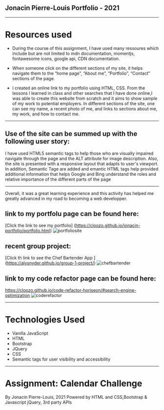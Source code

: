 
## Jonacin Pierre-Louis Portfolio - 2021
---

# Resources used

* During the course of this assignment, I have used many ressoures which include but are not limited to mdn documentation, momentjs, fontawesome icons, google api, CDN documentation.


* When someone click on the different sections of my site, it helps navigate them to the “home page”,
 “About me”, “Portfolio”,  “Contact” sections of the page.

* I created an online link to my portfolio using HTML, CSS. From the lessons I learned in class and other searches that I have done online,I was able to create this website  from scratch and it aims to show sample of my work to potential employers.
In different sections of the site, one can see my name, a recent photo of me, and links to sections about me, my work, and how to contact me.

---
## Use of the site can be summed up with the following user story:

 I have used HTML5 semantic tags to help those who are visually impaired navigate through the page and the ALT attribute for image description. Also, the site is presented with a responsive layout that adapts to user's  viewport. In addition, Semantic Tage are added and emantic HTML tags  help provided additional information that helps Google and Bing understand the roles and relative importance of the different parts of the page
 
---
 Overall, it was a great learning experience and this activity has helped me greatly advanced in my road to becoming a web developper.

## link to my portfolu page can be found here: 
[Click the link to see my portfolio] (https://cloozo.github.io/jonacin-portfolio/portfolio.html)
![portfoliosite](https://user-images.githubusercontent.com/84163696/139619611-924b9634-208d-4bde-b113-f7c195cf4a0d.png)



## recent group project: 
[Click th link to see the Chef Bartender App ] (https://alysnyder.github.io/group-1-project/)
![chefbartender](https://user-images.githubusercontent.com/84163696/139619577-98c5cf9c-ec0d-42cf-8aca-db0df23fc72c.png)


## link to my code refactor page can be found here: 
https://cloozo.github.io/code-refactor-horiseon/#search-engine-optimization
![coderefactor](https://user-images.githubusercontent.com/84163696/139619840-e5bfeec5-5ea1-4c12-8942-35cfdbd2df75.png)


---
# Technologies Used

- Vanilla JavaScript
- HTML
- Bootstrap
- JQuery
- CSS
- Semantic tags for user visibility and accessibility

---

# Assignment: Calendar Challenge

By Jonacin Pierre-Louis, 2021
Powered by HTML and CSS,Bootstrap & Javascript jQuery, 3rd party APIs
